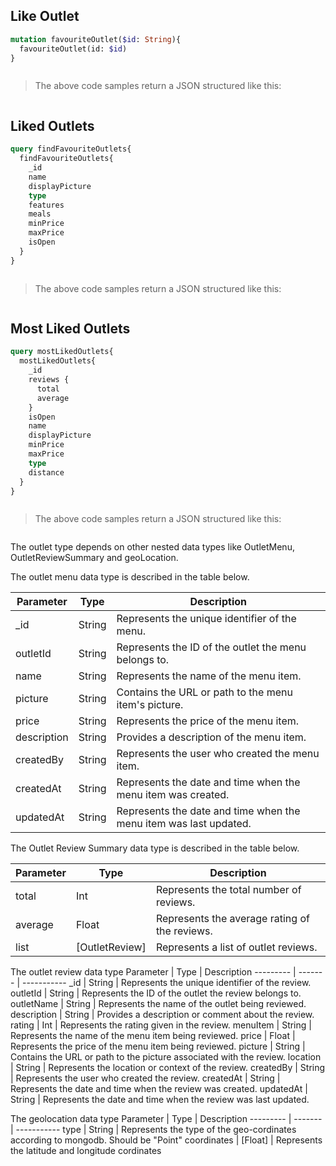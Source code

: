 ## Like Outlet

```graphql
mutation favouriteOutlet($id: String){
  favouriteOutlet(id: $id)
}
```

```javascript
```

> The above code samples return a JSON structured like this:

```json
```

## Liked Outlets

```graphql
query findFavouriteOutlets{
  findFavouriteOutlets{
    _id
    name
    displayPicture
    type
    features
    meals
    minPrice
    maxPrice
    isOpen
  }
}
```

```javascript
```

> The above code samples return a JSON structured like this:

```json
```

## Most Liked Outlets

```graphql
query mostLikedOutlets{
  mostLikedOutlets{
    _id
    reviews {
      total
      average
    }
    isOpen
    name
    displayPicture
    minPrice
    maxPrice
    type
    distance
  }
}
```

```javascript
```

> The above code samples return a JSON structured like this:

```json
```









The outlet type depends on other nested data types like OutletMenu, OutletReviewSummary and geoLocation. 

The outlet menu data type is described in the table below.

Parameter | Type | Description
--------- | ------- | -----------
_id	| String | Represents the unique identifier of the menu.
outletId | String | Represents the ID of the outlet the menu belongs to.
name | String | Represents the name of the menu item.
picture | String | Contains the URL or path to the menu item's picture.
price | String | Represents the price of the menu item.
description | String | Provides a description of the menu item.
createdBy | String | Represents the user who created the menu item.
createdAt | String | Represents the date and time when the menu item was created.
updatedAt | String | Represents the date and time when the menu item was last updated.

The Outlet Review Summary data type is described in the table below.

Parameter | Type | Description
--------- | ------- | -----------
total | Int | Represents the total number of reviews.
average | Float | Represents the average rating of the reviews.
list | [OutletReview] | Represents a list of outlet reviews.

The outlet review data type
Parameter | Type | Description
--------- | ------- | -----------
_id | String | Represents the unique identifier of the review.
outletId | String | Represents the ID of the outlet the review belongs to.
outletName | String	| Represents the name of the outlet being reviewed.
description	| String | Provides a description or comment about the review.
rating | Int | Represents the rating given in the review.
menuItem | String | Represents the name of the menu item being reviewed.
price | Float | Represents the price of the menu item being reviewed.
picture | String | Contains the URL or path to the picture associated with the review.
location | String | Represents the location or context of the review.
createdBy | String | Represents the user who created the review.
createdAt | String | Represents the date and time when the review was created.
updatedAt | String | Represents the date and time when the review was last updated.

The geolocation data type
Parameter | Type | Description
--------- | ------- | -----------
type | String | Represents the type of the geo-cordinates according to mongodb. Should be "Point"
coordinates | [Float] | Represents the latitude and longitude cordinates


